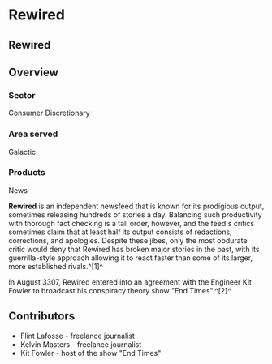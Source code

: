 # Rewired
## Rewired

		

## Overview

### Sector

Consumer Discretionary

### Area served

Galactic

### Products

News

**Rewired** is an independent newsfeed that is known for its prodigious output, sometimes releasing hundreds of stories a day. Balancing such productivity with thorough fact checking is a tall order, however, and the feed's critics sometimes claim that at least half its output consists of redactions, corrections, and apologies. Despite these jibes, only the most obdurate critic would deny that Rewired has broken major stories in the past, with its guerrilla-style approach allowing it to react faster than some of its larger, more established rivals.^[1]^

In August 3307, Rewired entered into an agreement with the Engineer Kit Fowler to broadcast his conspiracy theory show "End Times".^[2]^

## Contributors

- Flint Lafosse - freelance journalist
- Kelvin Masters - freelance journalist
- Kit Fowler - host of the show "End Times"